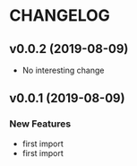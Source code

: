 # CHANGELOG



## v0.0.2 (2019-08-09)

- No interesting change


## v0.0.1 (2019-08-09)

### New Features
- first import
- first import






